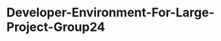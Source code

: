# Developer-Environment-For-Large-Project-Group24

<!---

Steps on settings up environment

Things you should already have
- nodejs
- npm
- nodemon
- react-app

__________________________________
Connecting to the mongoDB database

<go to> From the terminal/commandLine > navigate to project folder 

<terminal cmd> touch .gitignore
    <contents> 
    node_modules
    .env

<terminal cmd> touch .env
    <contents>
    MONGODB_URI="mongodb+srv://Admin:COP4331@cluster0.4b2nn.mongodb.net/Dev_Large_Project_DB?retryWrites=true&w=majority"
    <blank template>
    mongodb+srv://<User>:<password>@cluster0.4b2nn.mongodb.net/<myFirstDatabase>?retryWrites=true&w=majority
    Note: Replace <User> and <password> with the password for the Admin user. Replace <myFirstDatabase> with the name of the database that connections will use by default. Ensure any option params are URL encoded.
    
<terminal cmd> sudo npm start
    <caution> running the command may throw an exception error
        <what if> Error: Cannot find module 'express'
            <terminal cmd> npm install express
        
        <what if> Error: Cannot find module 'dotenv'
            <terminal cmd> npm install dotenv


--->